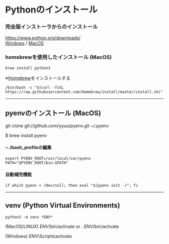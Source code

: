 # Pythonのインストール

### 完全版インストーラからのインストール

https://www.python.org/downloads/  
[Windows](https://www.python.org/downloads/windows/) / [MacOS](https://www.python.org/downloads/mac-osx/)

### homebrewを使用したインストール (MacOS)

    brew install python3

※[Homebrew](https://brew.sh/)をインストールする

    /bin/bash -c "$(curl -fsSL https://raw.githubusercontent.com/Homebrew/install/master/install.sh)"

--------
## pyenvのインストール (MacOS)

git clone git://github.com/yyuu/pyenv.git ~/.pyenv

$ brew install pyenv

#### ~./bash_profileの編集
    export PYENV_ROOT=/usr/local/var/pyenv
    PATH="$PYENV_ROOT/bin:$PATH"

#### 自動補完機能
    if which pyenv > /dev/null; then eval "$(pyenv init -)"; fi

--------
## venv (Python Virtual Environments)

    python3 -m venv *ENV*

(MacOS/LINUX)
    *ENV*/bin/activate
or
    . *ENV*/bin/activate

(Windows)
    *ENV*\Scripts\activate
